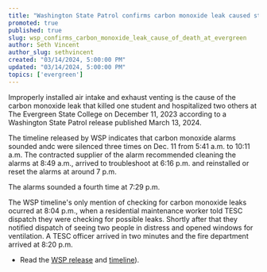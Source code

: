 ```yaml
---
title: "Washington State Patrol confirms carbon monoxide leak caused student death at Evergreen on Dec. 11 2023"
promoted: true
published: true
slug: wsp_confirms_carbon_monoxide_leak_cause_of_death_at_evergreen
author: Seth Vincent
author_slug: sethvincent
created: "03/14/2024, 5:00:00 PM"
updated: "03/14/2024, 5:00:00 PM"
topics: ['evergreen']
---
```


Improperly installed air intake and exhaust venting is the cause of the carbon monoxide leak that killed one student and hospitalized two others at The Evergreen State College on December 11, 2023 according to a Washington State Patrol release published March 13, 2024.

The timeline released by WSP indicates that carbon monoxide alarms sounded andc were silenced three times on Dec. 11 from 5:41 a.m. to 10:11 a.m. The contracted supplier of the alarm recommended cleaning the alarms at 8:49 a.m., arrived to troubleshoot at 6:16 p.m. and reinstalled or reset the alarms at around 7 p.m.

The alarms sounded a fourth time at 7:29 p.m.

The WSP timeline's only mention of checking for carbon monoxide leaks ocurred at 8:04 p.m., when a residential maintenance worker told TESC dispatch they were checking for possible leaks. Shortly after that they notified dispatch of seeing two people in distress and opened windows for ventilation. A TESC officer arrived in two minutes and the fire department arrived at 8:20 p.m.

- Read the [WSP release](https://www.wsp.wa.gov/2024/03/13/findings-evergreen-state-college-carbon-monoxide-death-investigation/) and [timeline](https://www.wsp.wa.gov/wp-content/uploads/2024/03/WSP-Carbon-Monoxide-Death-Investigation-TIMELINE-Corrected-1130-March-13.pdf)).
